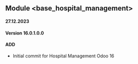 ## Module <base_hospital_management>

#### 27.12.2023
#### Version 16.0.1.0.0
#### ADD

- Initial commit for Hospital Management Odoo 16
